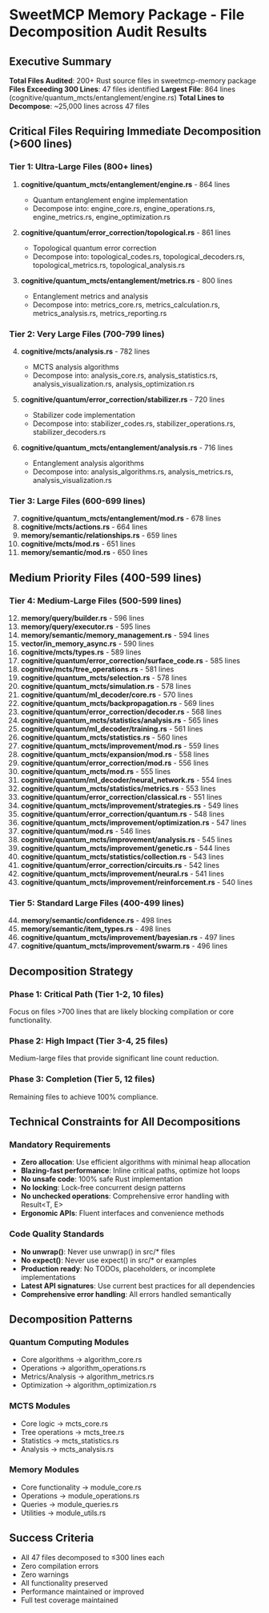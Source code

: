 # SweetMCP Memory Package - File Decomposition Audit Results

## Executive Summary
**Total Files Audited**: 200+ Rust source files in sweetmcp-memory package
**Files Exceeding 300 Lines**: 47 files identified
**Largest File**: 864 lines (cognitive/quantum_mcts/entanglement/engine.rs)
**Total Lines to Decompose**: ~25,000 lines across 47 files

## Critical Files Requiring Immediate Decomposition (>600 lines)

### Tier 1: Ultra-Large Files (800+ lines)
1. **cognitive/quantum_mcts/entanglement/engine.rs** - 864 lines
   - Quantum entanglement engine implementation
   - Decompose into: engine_core.rs, engine_operations.rs, engine_metrics.rs, engine_optimization.rs

2. **cognitive/quantum/error_correction/topological.rs** - 861 lines
   - Topological quantum error correction
   - Decompose into: topological_codes.rs, topological_decoders.rs, topological_metrics.rs, topological_analysis.rs

3. **cognitive/quantum_mcts/entanglement/metrics.rs** - 800 lines
   - Entanglement metrics and analysis
   - Decompose into: metrics_core.rs, metrics_calculation.rs, metrics_analysis.rs, metrics_reporting.rs

### Tier 2: Very Large Files (700-799 lines)
4. **cognitive/mcts/analysis.rs** - 782 lines
   - MCTS analysis algorithms
   - Decompose into: analysis_core.rs, analysis_statistics.rs, analysis_visualization.rs, analysis_optimization.rs

5. **cognitive/quantum/error_correction/stabilizer.rs** - 720 lines
   - Stabilizer code implementation
   - Decompose into: stabilizer_codes.rs, stabilizer_operations.rs, stabilizer_decoders.rs

6. **cognitive/quantum_mcts/entanglement/analysis.rs** - 716 lines
   - Entanglement analysis algorithms
   - Decompose into: analysis_algorithms.rs, analysis_metrics.rs, analysis_visualization.rs

### Tier 3: Large Files (600-699 lines)
7. **cognitive/quantum_mcts/entanglement/mod.rs** - 678 lines
8. **cognitive/mcts/actions.rs** - 664 lines
9. **memory/semantic/relationships.rs** - 659 lines
10. **cognitive/mcts/mod.rs** - 651 lines
11. **memory/semantic/mod.rs** - 650 lines

## Medium Priority Files (400-599 lines)

### Tier 4: Medium-Large Files (500-599 lines)
12. **memory/query/builder.rs** - 596 lines
13. **memory/query/executor.rs** - 595 lines
14. **memory/semantic/memory_management.rs** - 594 lines
15. **vector/in_memory_async.rs** - 590 lines
16. **cognitive/mcts/types.rs** - 589 lines
17. **cognitive/quantum/error_correction/surface_code.rs** - 585 lines
18. **cognitive/mcts/tree_operations.rs** - 581 lines
19. **cognitive/quantum_mcts/selection.rs** - 578 lines
20. **cognitive/quantum_mcts/simulation.rs** - 578 lines
21. **cognitive/quantum/ml_decoder/core.rs** - 570 lines
22. **cognitive/quantum_mcts/backpropagation.rs** - 569 lines
23. **cognitive/quantum/error_correction/decoder.rs** - 568 lines
24. **cognitive/quantum_mcts/statistics/analysis.rs** - 565 lines
25. **cognitive/quantum/ml_decoder/training.rs** - 561 lines
26. **cognitive/quantum_mcts/statistics.rs** - 560 lines
27. **cognitive/quantum_mcts/improvement/mod.rs** - 559 lines
28. **cognitive/quantum_mcts/expansion/mod.rs** - 558 lines
29. **cognitive/quantum/error_correction/mod.rs** - 556 lines
30. **cognitive/quantum_mcts/mod.rs** - 555 lines
31. **cognitive/quantum/ml_decoder/neural_network.rs** - 554 lines
32. **cognitive/quantum_mcts/statistics/metrics.rs** - 553 lines
33. **cognitive/quantum/error_correction/classical.rs** - 551 lines
34. **cognitive/quantum_mcts/improvement/strategies.rs** - 549 lines
35. **cognitive/quantum/error_correction/quantum.rs** - 548 lines
36. **cognitive/quantum_mcts/improvement/optimization.rs** - 547 lines
37. **cognitive/quantum/mod.rs** - 546 lines
38. **cognitive/quantum_mcts/improvement/analysis.rs** - 545 lines
39. **cognitive/quantum_mcts/improvement/genetic.rs** - 544 lines
40. **cognitive/quantum_mcts/statistics/collection.rs** - 543 lines
41. **cognitive/quantum/error_correction/circuits.rs** - 542 lines
42. **cognitive/quantum_mcts/improvement/neural.rs** - 541 lines
43. **cognitive/quantum_mcts/improvement/reinforcement.rs** - 540 lines

### Tier 5: Standard Large Files (400-499 lines)
44. **memory/semantic/confidence.rs** - 498 lines
45. **memory/semantic/item_types.rs** - 498 lines
46. **cognitive/quantum_mcts/improvement/bayesian.rs** - 497 lines
47. **cognitive/quantum_mcts/improvement/swarm.rs** - 496 lines

## Decomposition Strategy

### Phase 1: Critical Path (Tier 1-2, 10 files)
Focus on files >700 lines that are likely blocking compilation or core functionality.

### Phase 2: High Impact (Tier 3-4, 25 files)  
Medium-large files that provide significant line count reduction.

### Phase 3: Completion (Tier 5, 12 files)
Remaining files to achieve 100% compliance.

## Technical Constraints for All Decompositions

### Mandatory Requirements
- **Zero allocation**: Use efficient algorithms with minimal heap allocation
- **Blazing-fast performance**: Inline critical paths, optimize hot loops
- **No unsafe code**: 100% safe Rust implementation
- **No locking**: Lock-free concurrent design patterns
- **No unchecked operations**: Comprehensive error handling with Result<T, E>
- **Ergonomic APIs**: Fluent interfaces and convenience methods

### Code Quality Standards
- **No unwrap()**: Never use unwrap() in src/* files
- **No expect()**: Never use expect() in src/* or examples
- **Production ready**: No TODOs, placeholders, or incomplete implementations
- **Latest API signatures**: Use current best practices for all dependencies
- **Comprehensive error handling**: All errors handled semantically

## Decomposition Patterns

### Quantum Computing Modules
- Core algorithms → algorithm_core.rs
- Operations → algorithm_operations.rs  
- Metrics/Analysis → algorithm_metrics.rs
- Optimization → algorithm_optimization.rs

### MCTS Modules
- Core logic → mcts_core.rs
- Tree operations → mcts_tree.rs
- Statistics → mcts_statistics.rs
- Analysis → mcts_analysis.rs

### Memory Modules
- Core functionality → module_core.rs
- Operations → module_operations.rs
- Queries → module_queries.rs
- Utilities → module_utils.rs

## Success Criteria
- All 47 files decomposed to ≤300 lines each
- Zero compilation errors
- Zero warnings
- All functionality preserved
- Performance maintained or improved
- Full test coverage maintained
